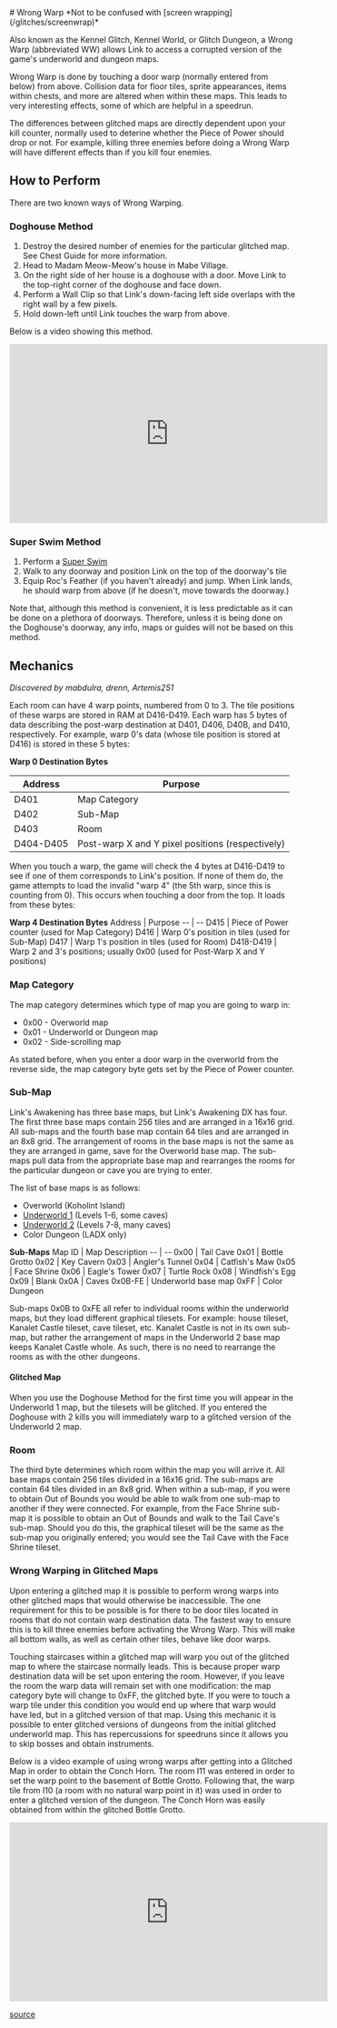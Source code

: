 <link rel="stylesheet" href="/static/css/tables-min.css" />
<style>
  .pure-table thead tr td {
    font-weight: bold;
    text-align: center;
  }
</style>
# Wrong Warp
*Not to be confused with [screen wrapping](/glitches/screenwrap)*

Also known as the Kennel Glitch, Kennel World, or Glitch Dungeon, a Wrong Warp (abbreviated WW) allows Link to access a corrupted version of the game's underworld and dungeon maps.

Wrong Warp is done by touching a door warp (normally entered from below) from above. Collision data for floor tiles, sprite appearances, items within chests, and more are altered when within these maps. This leads to very interesting effects, some of which are helpful in a speedrun.

The differences between glitched maps are directly dependent upon your kill counter, normally used to deterine whether the Piece of Power should drop or not. For example, killing three enemies before doing a Wrong Warp will have different effects than if you kill four enemies.

## How to Perform
There are two known ways of Wrong Warping.

### Doghouse Method

1. Destroy the desired number of enemies for the particular glitched map. See Chest Guide for more information.
2. Head to Madam Meow-Meow's house in Mabe Village.
3. On the right side of her house is a doghouse with a door. Move Link to the top-right corner of the doghouse and face down.
4. Perform a Wall Clip so that Link's down-facing left side overlaps with the right wall by a few pixels.
5. Hold down-left until Link touches the warp from above.

Below is a video showing this method.

<iframe width="560" height="315" src="https://www.youtube.com/embed/Ep5bhUTW5_s" frameborder="0" allow="accelerometer; autoplay; clipboard-write; encrypted-media; gyroscope; picture-in-picture" allowfullscreen></iframe>

### Super Swim Method

1. Perform a [Super Swim](/glitches/superswim)
2. Walk to any doorway and position Link on the top of the doorway's tile
3. Equip Roc's Feather (if you haven't already) and jump. When Link lands, he should warp from above (if he doesn't, move towards the doorway.)

Note that, although this method is convenient, it is less predictable as it can be done on a plethora of doorways. Therefore, unless it is being done on the Doghouse's doorway, any info, maps or guides will not be based on this method.

## Mechanics
*Discovered by mabdulra, drenn, Artemis251*

Each room can have 4 warp points, numbered from 0 to 3. The tile positions of these warps are stored in RAM at D416-D419. Each warp has 5 bytes of data describing the post-warp destination at D401, D406, D40B, and D410, respectively. For example, warp 0's data (whose tile position is stored at D416) is stored in these 5 bytes:

**Warp 0 Destination Bytes**
<table class="pure-table pure-table-striped pure-table-bordered">
  <thead>
    <tr>
      <th>Address</th>
      <th>Purpose</th>
    </tr>
  </thead>
  <tbody>
    <tr>
      <td>D401</td>
      <td>Map Category</td>
    </tr>
    <tr>
      <td>D402</td>
      <td>Sub-Map</td>
    </tr>
    <tr>
      <td>D403</td>
      <td>Room</td>
    </tr>
    <tr>
      <td>D404-D405</td>
      <td>Post-warp X and Y pixel positions (respectively)</td>
    </tr>
  </tbody>
</table>

When you touch a warp, the game will check the 4 bytes at D416-D419 to see if one of them corresponds to Link's position. If none of them do, the game attempts to load the invalid "warp 4" (the 5th warp, since this is counting from 0). This occurs when touching a door from the top. It loads from these bytes:

**Warp 4 Destination Bytes**
Address |	Purpose
-- | --
D415 | Piece of Power counter (used for Map Category)
D416 | Warp 0's position in tiles (used for Sub-Map)
D417 | Warp 1's position in tiles (used for Room)
D418-D419 |	Warp 2 and 3's positions; usually 0x00 (used for Post-Warp X and Y positions)

### Map Category
The map category determines which type of map you are going to warp in:

* 0x00 - Overworld map
* 0x01 - Underworld or Dungeon map
* 0x02 - Side-scrolling map

As stated before, when you enter a door warp in the overworld from the reverse side, the map category byte gets set by the Piece of Power counter.

### Sub-Map
Link's Awakening has three base maps, but Link's Awakening DX has four. The first three base maps contain 256 tiles and are arranged in a 16x16 grid. All sub-maps and the fourth base map contain 64 tiles and are arranged in an 8x8 grid. The arrangement of rooms in the base maps is not the same as they are arranged in game, save for the Overworld base map. The sub-maps pull data from the appropriate base map and rearranges the rooms for the particular dungeon or cave you are trying to enter.

The list of base maps is as follows:

* Overworld (Koholint Island)
* [Underworld 1](https://s3.amazonaws.com/zeldaspeedruns/app/public/system/images/1041/original/LADX%20Underworld%201%20Map.png) (Levels 1-6, some caves)
* [Underworld 2](https://s3.amazonaws.com/zeldaspeedruns/app/public/system/images/1051/original/LADX%20Underworld%202%20Map.png) (Levels 7-8, many caves)
* Color Dungeon (LADX only)

**Sub-Maps**
Map ID | Map Description
-- | --
0x00 | Tail Cave
0x01 | Bottle Grotto
0x02 | Key Cavern
0x03 | Angler's Tunnel
0x04 | Catfish's Maw
0x05 | Face Shrine
0x06 | Eagle's Tower
0x07 | Turtle Rock
0x08 | Windfish's Egg
0x09 | Blank
0x0A | Caves
0x0B-FE | Underworld base map
0xFF | Color Dungeon

Sub-maps 0x0B to 0xFE all refer to individual rooms within the underworld maps, but they load different graphical tilesets. For example: house tileset, Kanalet Castle tileset, cave tileset, etc. Kanalet Castle is not in its own sub-map, but rather the arrangement of maps in the Underworld 2 base map keeps Kanalet Castle whole. As such, there is no need to rearrange the rooms as with the other dungeons.

#### Glitched Map
When you use the Doghouse Method for the first time you will appear in the Underworld 1 map, but the tilesets will be glitched. If you entered the Doghouse with 2 kills you will immediately warp to a glitched version of the Underworld 2 map.

### Room
The third byte determines which room within the map you will arrive it. All base maps contain 256 tiles divided in a 16x16 grid. The sub-maps are contain 64 tiles divided in an 8x8 grid. When within a sub-map, if you were to obtain Out of Bounds you would be able to walk from one sub-map to another if they were connected. For example, from the Face Shrine sub-map it is possible to obtain an Out of Bounds and walk to the Tail Cave's sub-map. Should you do this, the graphical tileset will be the same as the sub-map you originally entered; you would see the Tail Cave with the Face Shrine tileset.

### Wrong Warping in Glitched Maps
Upon entering a glitched map it is possible to perform wrong warps into other glitched maps that would otherwise be inaccessible. The one requirement for this to be possible is for there to be door tiles located in rooms that do not contain warp destination data. The fastest way to ensure this is to kill three enemies before activating the Wrong Warp. This will make all bottom walls, as well as certain other tiles, behave like door warps.

Touching staircases within a glitched map will warp you out of the glitched map to where the staircase normally leads. This is because proper warp destination data will be set upon entering the room. However, if you leave the room the warp data will remain set with one modification: the map category byte will change to 0xFF, the glitched byte. If you were to touch a warp tile under this condition you would end up where that warp would have led, but in a glitched version of that map. Using this mechanic it is possible to enter glitched versions of dungeons from the initial glitched underworld map. This has repercussions for speedruns since it allows you to skip bosses and obtain instruments.

Below is a video example of using wrong warps after getting into a Glitched Map in order to obtain the Conch Horn. The room I11 was entered in order to set the warp point to the basement of Bottle Grotto. Following that, the warp tile from I10 (a room with no natural warp point in it) was used in order to enter a glitched version of the dungeon. The Conch Horn was easily obtained from within the glitched Bottle Grotto.

<iframe width="560" height="315" src="https://www.youtube.com/embed/ugR7sTLiiiw" frameborder="0" allow="accelerometer; autoplay; clipboard-write; encrypted-media; gyroscope; picture-in-picture" allowfullscreen></iframe>

[source](https://web.archive.org/web/20180404215105/http://spiraster.x10host.com/LADXWiki/index.php/Wrong_Warp)
